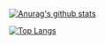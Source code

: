 
[![Anurag's github stats](https://github-readme-stats.vercel.app/api?username=heardofdezz&count_private=true&theme=dark)](https://github.com/anuraghazra/github-readme-stats)

<!--- Top language ref-->

[![Top Langs](https://github-readme-stats.vercel.app/api/top-langs/?username=heardofdezz&layout=compact&theme=dark)](https://github.com/anuraghazra/github-readme-stats)


